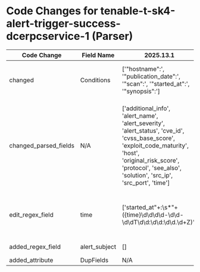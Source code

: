 # Code Changes for tenable-t-sk4-alert-trigger-success-dcerpcservice-1 (Parser)

| Code Change | Field Name | 2025.13.1 | 2025.14.1 |
|-------------|------------|-----------|------------|
| changed | Conditions | ['"hostname":', '"publication_date":', '"scan":', '"started_at":', '"synopsis":'] | ['"exploit_available":', '"hostname":', '"indexed":', '"publication_date":', '"scan":', '"synopsis":'] |
| changed_parsed_fields | N/A | ['additional_info', 'alert_name', 'alert_severity', 'alert_status', 'cve_id', 'cvss_base_score', 'exploit_code_maturity', 'host', 'original_risk_score', 'protocol', 'see_also', 'solution', 'src_ip', 'src_port', 'time'] | ['additional_info', 'alert_name', 'alert_severity', 'alert_status', 'alert_subject', 'cve_id', 'cvss_base_score', 'exploit_code_maturity', 'host', 'original_risk_score', 'protocol', 'see_also', 'solution', 'src_ip', 'src_port', 'time'] |
| edit_regex_field | time | ['started_at"+:\s*"+({time}\d\d\d\d-\d\d-\d\dT\d\d:\d\d:\d\d\.\d+Z)'] | ['"indexed"+:\s*"({time}\d\d\d\d-\d\d-\d\dT\d\d:\d\d:\d\d\.\d+Z)', 'started_at"+:\s*"+({time}\d\d\d\d-\d\d-\d\dT\d\d:\d\d:\d\d\.\d+Z)'] |
| added_regex_field | alert_subject | [] | ['"synopsis"+:\s*"+({alert_subject}[^"]+)'] |
| added_attribute | DupFields | N/A | ['alert_name->alert_type'] |